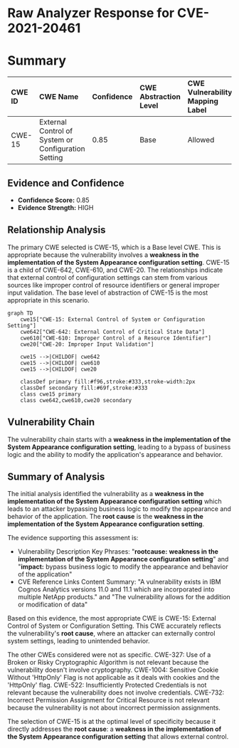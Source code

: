 # Raw Analyzer Response for CVE-2021-20461

# Summary
| CWE ID  | CWE Name                                                            | Confidence | CWE Abstraction Level | CWE Vulnerability Mapping Label | CWE-Vulnerability Mapping Notes |
| :-------- | :------------------------------------------------------------------ | :--------- | :---------------------- | :------------------------------ | :------------------------------ |
| CWE-15   | External Control of System or Configuration Setting                | 0.85       | Base                    | Allowed                         | Primary CWE                     |

## Evidence and Confidence

*   **Confidence Score:** 0.85
*   **Evidence Strength:** HIGH

## Relationship Analysis
The primary CWE selected is CWE-15, which is a Base level CWE. This is appropriate because the vulnerability involves a **weakness in the implementation of the System Appearance configuration setting**. CWE-15 is a child of CWE-642, CWE-610, and CWE-20. The relationships indicate that external control of configuration settings can stem from various sources like improper control of resource identifiers or general improper input validation. The base level of abstraction of CWE-15 is the most appropriate in this scenario.

```mermaid
graph TD
    cwe15["CWE-15: External Control of System or Configuration Setting"]
    cwe642["CWE-642: External Control of Critical State Data"]
    cwe610["CWE-610: Improper Control of a Resource Identifier"]
    cwe20["CWE-20: Improper Input Validation"]

    cwe15 -->|CHILDOF| cwe642
    cwe15 -->|CHILDOF| cwe610
    cwe15 -->|CHILDOF| cwe20

    classDef primary fill:#f96,stroke:#333,stroke-width:2px
    classDef secondary fill:#69f,stroke:#333
    class cwe15 primary
    class cwe642,cwe610,cwe20 secondary
```

## Vulnerability Chain
The vulnerability chain starts with a **weakness in the implementation of the System Appearance configuration setting**, leading to a bypass of business logic and the ability to modify the application's appearance and behavior.

## Summary of Analysis
The initial analysis identified the vulnerability as a **weakness in the implementation of the System Appearance configuration setting** which leads to an attacker bypassing business logic to modify the appearance and behavior of the application. The **root cause** is the **weakness in the implementation of the System Appearance configuration setting**.

The evidence supporting this assessment is:

*   Vulnerability Description Key Phrases: "**rootcause:** **weakness in the implementation of the System Appearance configuration setting**" and "**impact:** bypass business logic to modify the appearance and behavior of the application"
*   CVE Reference Links Content Summary: "A vulnerability exists in IBM Cognos Analytics versions 11.0 and 11.1 which are incorporated into multiple NetApp products." and "The vulnerability allows for the addition or modification of data"

Based on this evidence, the most appropriate CWE is CWE-15: External Control of System or Configuration Setting. This CWE accurately reflects the vulnerability's **root cause**, where an attacker can externally control system settings, leading to unintended behavior.

The other CWEs considered were not as specific. CWE-327: Use of a Broken or Risky Cryptographic Algorithm is not relevant because the vulnerability doesn't involve cryptography. CWE-1004: Sensitive Cookie Without 'HttpOnly' Flag is not applicable as it deals with cookies and the 'HttpOnly' flag. CWE-522: Insufficiently Protected Credentials is not relevant because the vulnerability does not involve credentials. CWE-732: Incorrect Permission Assignment for Critical Resource is not relevant because the vulnerability is not about incorrect permission assignments.

The selection of CWE-15 is at the optimal level of specificity because it directly addresses the **root cause**: a **weakness in the implementation of the System Appearance configuration setting** that allows external control.